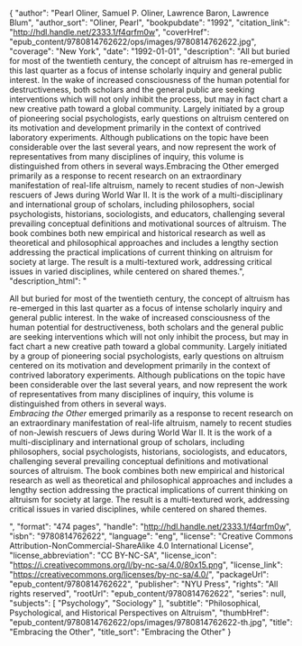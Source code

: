 {
  "author": "Pearl Oliner, Samuel P. Oliner, Lawrence Baron, Lawrence Blum",
  "author_sort": "Oliner, Pearl",
  "bookpubdate": "1992",
  "citation_link": "http://hdl.handle.net/2333.1/f4qrfm0w",
  "coverHref": "epub_content/9780814762622/ops/images/9780814762622.jpg",
  "coverage": "New York",
  "date": "1992-01-01",
  "description": "All but buried for most of the twentieth century, the concept of altruism has re-emerged in this last quarter as a focus of intense scholarly inquiry and general public interest.  In the wake of increased consciousness of the human potential for destructiveness, both scholars and the general public are seeking interventions which will not only inhibit the process, but may in fact chart a new creative path toward a global community.  Largely initiated by a group of pioneering social psychologists, early questions on altruism centered on its motivation and development primarily in the context of contrived laboratory experiments.  Although publications on the topic have been considerable over the last several years, and now represent the work of representatives from many disciplines of inquiry, this volume is distinguished from others in several ways.Embracing the Other emerged primarily as a response to recent research on an extraordinary manifestation of real-life altruism, namely to recent studies of non-Jewish rescuers of Jews during World War II. It is the work of a multi-disciplinary and international group of scholars, including philosophers, social psychologists, historians, sociologists, and educators,  challenging several prevailing conceptual definitions and motivational sources of altruism.  The book combines both new empirical and historical research as well as theoretical and philosophical approaches and includes a lengthy section addressing the practical implications of current thinking on altruism for society at large.  The result is a multi-textured work, addressing critical issues in varied disciplines, while centered on shared themes.",
  "description_html": "<p>All but buried for most of the twentieth century, the concept of altruism has re-emerged in this last quarter as a focus of intense scholarly inquiry and general public interest.  In the wake of increased consciousness of the human potential for destructiveness, both scholars and the general public are seeking interventions which will not only inhibit the process, but may in fact chart a new creative path toward a global community.  Largely initiated by a group of pioneering social psychologists, early questions on altruism centered on its motivation and development primarily in the context of contrived laboratory experiments.  Although publications on the topic have been considerable over the last several years, and now represent the work of representatives from many disciplines of inquiry, this volume is distinguished from others in several ways.<br><i>Embracing the Other</i> emerged primarily as a response to recent research on an extraordinary manifestation of real-life altruism, namely to recent studies of non-Jewish rescuers of Jews during World War II. It is the work of a multi-disciplinary and international group of scholars, including philosophers, social psychologists, historians, sociologists, and educators,  challenging several prevailing conceptual definitions and motivational sources of altruism.  The book combines both new empirical and historical research as well as theoretical and philosophical approaches and includes a lengthy section addressing the practical implications of current thinking on altruism for society at large.  The result is a multi-textured work, addressing critical issues in varied disciplines, while centered on shared themes.</p>",
  "format": "474 pages",
  "handle": "http://hdl.handle.net/2333.1/f4qrfm0w",
  "isbn": "9780814762622",
  "language": "eng",
  "license": "Creative Commons Attribution-NonCommercial-ShareAlike 4.0 International License",
  "license_abbreviation": "CC BY-NC-SA",
  "license_icon": "https://i.creativecommons.org/l/by-nc-sa/4.0/80x15.png",
  "license_link": "https://creativecommons.org/licenses/by-nc-sa/4.0/",
  "packageUrl": "epub_content/9780814762622",
  "publisher": "NYU Press",
  "rights": "All rights reserved",
  "rootUrl": "epub_content/9780814762622",
  "series": null,
  "subjects": [
    "Psychology",
    "Sociology"
  ],
  "subtitle": "Philosophical, Psychological, and Historical Perspectives on Altruism",
  "thumbHref": "epub_content/9780814762622/ops/images/9780814762622-th.jpg",
  "title": "Embracing the Other",
  "title_sort": "Embracing the Other"
}

